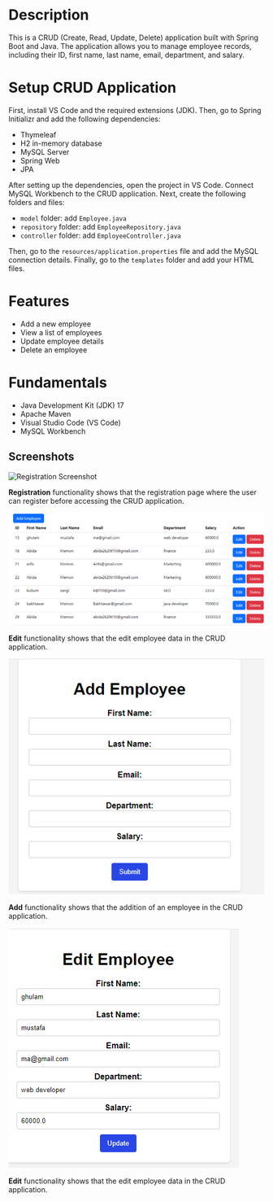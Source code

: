 # Description

This is a CRUD (Create, Read, Update, Delete) application built with Spring Boot and Java. The application allows you to manage employee records, including their ID, first name, last name, email, department, and salary.

# Setup CRUD Application

First, install VS Code and the required extensions (JDK). Then, go to Spring Initializr and add the following dependencies:

- Thymeleaf
- H2 in-memory database
- MySQL Server
- Spring Web
- JPA

After setting up the dependencies, open the project in VS Code. Connect MySQL Workbench to the CRUD application. Next, create the following folders and files:

- `model` folder: add `Employee.java`
- `repository` folder: add `EmployeeRepository.java`
- `controller` folder: add `EmployeeController.java`

Then, go to the `resources/application.properties` file and add the MySQL connection details. Finally, go to the `templates` folder and add your HTML files.

# Features

- Add a new employee
- View a list of employees
- Update employee details
- Delete an employee

# Fundamentals

- Java Development Kit (JDK) 17
- Apache Maven
- Visual Studio Code (VS Code)
- MySQL Workbench

## Screenshots

![Registration Screenshot](https://github.com/AbidaMemon/CURD_Application-Java/blob/main/CRUDproject%20screenshot/curd%20registration.png)



**Registration** functionality shows  that the registration page where the user can register before accessing the CRUD application.

![CRUD Operation](https://github.com/AbidaMemon/CURD_Application-Java/blob/main/CRUDproject%20screenshot/curd%20operation.png)


**Edit** functionality shows  that the edit employee data in the CRUD application.

![Add Functionality](https://github.com/AbidaMemon/CURD_Application-Java/blob/main/CRUDproject%20screenshot/add.png)

**Add** functionality shows that  the addition of an employee in the CRUD application.

![Edit Functionality](https://github.com/AbidaMemon/CURD_Application-Java/blob/main/CRUDproject%20screenshot/edit.png)

**Edit** functionality shows that  the edit employee data in the CRUD application.
